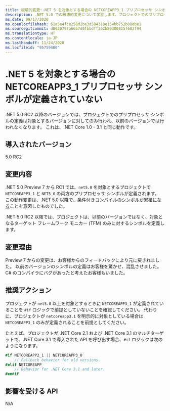```yaml
---
title: 破壊的変更:.NET 5 を対象とする場合の NETCOREAPP3_1 プリプロセッサ シンボルが定義されていない
description: .NET 5.0 での破壊的変更について学習します。プロジェクトでのプリプロセッサ シンボルの定義は以前のバージョンに対しては行われなくなります。
ms.date: 09/17/2020
ms.openlocfilehash: 61a5e4fce258d2be3d584318e154bb752b88ebe1
ms.sourcegitcommit: d8020797a6657d0fbbdff362b80300815f682f94
ms.translationtype: HT
ms.contentlocale: ja-JP
ms.lasthandoff: 11/24/2020
ms.locfileid: "95759400"
---
```

# <a name="netcoreapp3_1-preprocessor-symbol-is-not-defined-when-targeting-net-5"></a>.NET 5 を対象とする場合の NETCOREAPP3_1 プリプロセッサ シンボルが定義されていない

.NET 5.0 RC2 以降のバージョンでは、プロジェクトでのプリプロセッサ シンボルの定義は対象とするバージョンに対してのみ行われ、以前のバージョンでは行われなくなります。 これは、.NET Core 1.0 - 3.1 と同じ動作です。

## <a name="version-introduced"></a>導入されたバージョン

5.0 RC2

## <a name="change-description"></a>変更内容

.NET 5.0 Preview 7 から RC1 では、`net5.0` を対象とするプロジェクトで `NETCOREAPP3_1` と `NET5_0` の両方のプリプロセッサ シンボルが定義されます。 この動作変更は、.NET 5.0 以降で、条件付きコンパイルの[シンボルが累積になる](https://github.com/dotnet/designs/blob/main/accepted/2020/net5/net5.md#preprocessor-symbols)ことを意図したものでした。

.NET 5.0 RC2 以降では、プロジェクトは、以前のバージョンではなく、対象となるターゲット フレームワーク モニカー (TFM) のみに対するシンボルを定義します。

## <a name="reason-for-change"></a>変更理由

Preview 7 からの変更は、お客様からのフィードバックにより元に戻されました。 以前のバージョンのシンボルの定義はお客様を驚かせ、混乱させました。C# のコンパイラにバグがあったと考えたお客様もいました。

## <a name="recommended-action"></a>推奨アクション

プロジェクトが `net5.0` 以上を対象とするときに `NETCOREAPP3_1` が定義されていることを `#if` ロジックで前提としていないことを確認してください。 代わりに、プロジェクトが `netcoreapp3.1` を明示的に対象としている場合は `NETCOREAPP3_1` のみが定義されることを前提としてください。

たとえば、プロジェクトが .NET Core 2.1 および .NET Core 3.1 のマルチターゲットで、.NET Core 3.1 で導入された API を呼び出す場合、`#if` ロジックは次のようになります。

```csharp
#if NETCOREAPP2_1 || NETCOREAPP3_0
    // Fallback behavior for old versions.
#elif NETCOREAPP
    // Behavior for .NET Core 3.1 and later.
#endif
```

## <a name="affected-apis"></a>影響を受ける API

N/A

<!--

### Affected APIs

Not detectable via API analysis.

### Category

MSBuild

-->
